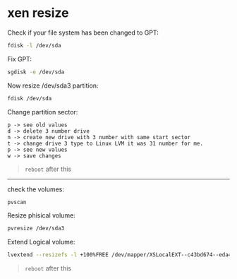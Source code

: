 # xen resize

Check if your file system has been changed to GPT:
```bash
fdisk -l /dev/sda
```

Fix GPT:
```bash
sgdisk -e /dev/sda
```

Now resize /dev/sda3 partition:
```bash
fdisk /dev/sda
```

Change partition sector:
```
p -> see old values
d -> delete 3 number drive
n -> create new drive with 3 number with same start sector
t -> change drive 3 type to Linux LVM it was 31 number for me.
p -> see new values
w -> save changes
```
> `reboot` after this

---

check the volumes:
```bash
pvscan
```

Resize phisical volume:
```bash
pvresize /dev/sda3
```

Extend Logical volume:
```bash
lvextend --resizefs -l +100%FREE /dev/mapper/XSLocalEXT--c43bd674--eda4--5ab4--498f--75978ad83704-c43bd674--eda4--5ab4--498f--75978ad83704
```
> `reboot` after this
